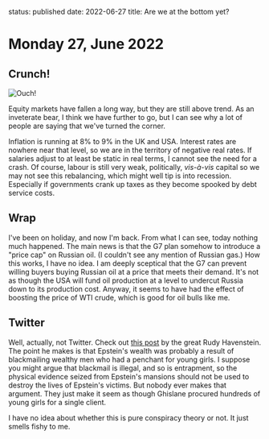 status: published
date: 2022-06-27
title: Are we at the bottom yet?

# Monday 27, June 2022

## Crunch!

![Ouch!](https://thedailyshot.com/wp-content/uploads/US-Wealth-destruction-has-been-massive-which-is-likely-to-create-a-drag-on-consumption2206200434.png)

Equity markets have fallen a long way, but they are still above trend.
As an inveterate bear, I think we have further to go, but I can see why a lot of people are saying that we've turned the corner.

Inflation is running at 8% to 9% in the UK and USA. 
Interest rates are nowhere near that level, so we are in the territory of negative real rates. 
If salaries adjust to at least be static in real terms, I cannot see the need for a crash.
Of course, labour is still very weak, politically, _vis-à-vis_ capital so we may not see this rebalancing, which might well tip is into recession. Especially if governments crank up taxes as they become spooked by debt service costs.

## Wrap

I've been on holiday, and now I'm back.
From what I can see, today nothing much happened.
The main news is that the G7 plan somehow to introduce a "price cap" on Russian oil. (I couldn't see any mention of Russian gas.) 
How this works, I have no idea.
I am deeply sceptical that the G7 can prevent willing buyers buying Russian oil at a price that meets their demand. 
It's not as though the USA will fund oil production at a level to undercut Russia down to its production cost.
Anyway, it seems to have had the effect of boosting the price of WTI crude, which is good for oil bulls like me.

## Twitter

Well, actually, not Twitter. Check out [this post](https://rudy.substack.com/p/dont-underestimate-how-insane-they) by the great Rudy Havenstein.
The point he makes is that Epstein's wealth was probably a result of blackmailing wealthy men who had a penchant for young girls.
I suppose you might argue that blackmail is illegal, and so is entrapment, so the physical evidence seized from Epstein's mansions should not be used to destroy the lives of Epstein's victims. 
But nobody ever makes that argument. 
They just make it seem as though Ghislane procured hundreds of young girls for a single client.

I have no idea about whether this is pure conspiracy theory or not. It just smells fishy to me.

